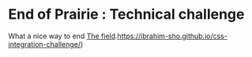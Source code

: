 # End of Prairie : Technical challenge

What a nice way to end [The field](https://ibrahim-sho.github.io/css-integration-challenge/).https://ibrahim-sho.github.io/css-integration-challenge/)
